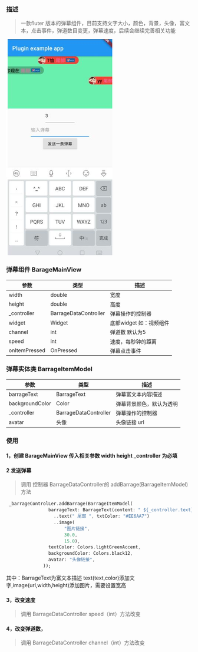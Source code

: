 
### 描述
>一款fluter 版本的弹幕组件，目前支持文字大小，颜色，背景，头像，富文本，点击事件，弹道数目变更，弹幕速度，后续会继续完善相关功能

![弹幕](https://github.com/gzzhangbl/flutter_plugin_barrage/blob/master/demo_barrage.jpg "弹幕")

### 弹幕组件 BarageMainView
  
参数 | 类型 |  描述  
-|-|-
width | double | 宽度 |
height | double | 高度 |
_controller | BarrageDataController | 弹幕操作的控制器 |
widget | Widget | 底部widget 如：视频组件 |
channel | int | 弹道数 默认为5|
speed | int |速度，每秒钟的距离|
onItemPressed | OnPressed | 弹幕点击事件|

### 弹幕实体类 BarrageItemModel
参数 | 类型 |  描述  
-|-|-
barrageText | BarrageText | 弹幕富文本内容描述 |
backgroundColor | Color | 弹幕背景颜色，默认为透明 |
_controller | BarrageDataController | 弹幕操作的控制器 |
avatar | 头像 | 头像链接 url |

### 使用 
#### 1，创建 BarageMainView 传入相关参数 width height _controller 为必填
#### 2 发送弹幕 
>调用 控制器 BarrageDataController的 addBarrage(BarrageItemModel)方法 
```dart
 _barrageControlLer.addBarrage(BarrageItemModel(
                barrageText: BarrageText(content: " ${_controller.text}")
                  ..text(" 尾部 ", txtColor: "#EE6AA7")
                  ..image(
                      "图片链接",
                      30.0,
                      15.0),
                textColor: Colors.lightGreenAccent,
                backgroundColor: Colors.black12,
                avatar: "头像链接",
              ));
```
其中：BarrageText为富文本描述 text(text,color)添加文字,image(url,width,height)添加图片，需要设置宽高
#### 3，改变速度 
>调用 BarrageDataController speed（int）方法改变
#### 4，改变弹道数，
>调用 BarrageDataController channel（int）方法改变
  


